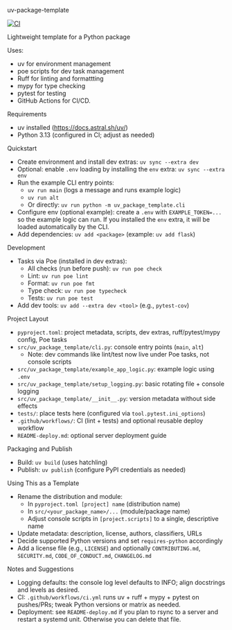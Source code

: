 uv-package-template

[![CI](https://github.com/sirbuffalo/uv-package-template/actions/workflows/ci.yml/badge.svg)](https://github.com/sirbuffalo/uv-package-template/actions/workflows/ci.yml)


Lightweight template for a Python package

Uses:
 - uv for environment management
 - poe scripts for dev task management
 - Ruff for linting and formattting
 - mypy for type checking
 - pytest for testing
 - GitHub Actions for CI/CD.

Requirements
- uv installed (https://docs.astral.sh/uv/)
- Python 3.13 (configured in CI; adjust as needed)

Quickstart
- Create environment and install dev extras: `uv sync --extra dev`
- Optional: enable `.env` loading by installing the `env` extra: `uv sync --extra env`
- Run the example CLI entry points:
  - `uv run main` (logs a message and runs example logic)
  - `uv run alt`
  - Or directly: `uv run python -m uv_package_template.cli`
- Configure env (optional example): create a `.env` with `EXAMPLE_TOKEN=...` so the example logic can run. If you installed the `env` extra, it will be loaded automatically by the CLI.
- Add dependencies: `uv add <package>` (example: `uv add flask`)

Development
- Tasks via Poe (installed in dev extras):
  - All checks (run before push): `uv run poe check`
  - Lint: `uv run poe lint`
  - Format: `uv run poe fmt`
  - Type check: `uv run poe typecheck`
  - Tests: `uv run poe test`
- Add dev tools: `uv add --extra dev <tool>` (e.g., `pytest-cov`)

Project Layout
- `pyproject.toml`: project metadata, scripts, dev extras, ruff/pytest/mypy config, Poe tasks
- `src/uv_package_template/cli.py`: console entry points (`main`, `alt`)
  - Note: dev commands like lint/test now live under Poe tasks, not console scripts
- `src/uv_package_template/example_app_logic.py`: example logic using `.env`
- `src/uv_package_template/setup_logging.py`: basic rotating file + console logging
- `src/uv_package_template/__init__.py`: version metadata without side effects
- `tests/`: place tests here (configured via `tool.pytest.ini_options`)
- `.github/workflows/`: CI (lint + tests) and optional reusable deploy workflow
- `README-deploy.md`: optional server deployment guide

Packaging and Publish
- Build: `uv build` (uses hatchling)
- Publish: `uv publish` (configure PyPI credentials as needed)

Using This as a Template
- Rename the distribution and module:
  - In `pyproject.toml [project] name` (distribution name)
  - In `src/<your_package_name>/...` (module/package name)
  - Adjust console scripts in `[project.scripts]` to a single, descriptive name
- Update metadata: description, license, authors, classifiers, URLs
- Decide supported Python versions and set `requires-python` accordingly
- Add a license file (e.g., `LICENSE`) and optionally `CONTRIBUTING.md`, `SECURITY.md`, `CODE_OF_CONDUCT.md`, `CHANGELOG.md`

Notes and Suggestions
- Logging defaults: the console log level defaults to INFO; align docstrings and levels as desired.
- CI: `.github/workflows/ci.yml` runs uv + ruff + mypy + pytest on pushes/PRs; tweak Python versions or matrix as needed.
- Deployment: see `README-deploy.md` if you plan to rsync to a server and restart a systemd unit. Otherwise you can delete that file.
